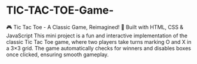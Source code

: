 # TIC-TAC-TOE-Game-
🎮 Tic Tac Toe - A Classic Game, Reimagined! 🔧 Built with HTML, CSS &amp; JavaScript  This mini project is a fun and interactive implementation of the classic Tic Tac Toe game, where two players take turns marking O and X in a 3×3 grid. The game automatically checks for winners and disables boxes once clicked, ensuring smooth gameplay. 
